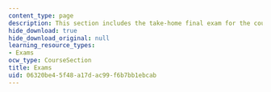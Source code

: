 ```yaml
---
content_type: page
description: This section includes the take-home final exam for the course.
hide_download: true
hide_download_original: null
learning_resource_types:
- Exams
ocw_type: CourseSection
title: Exams
uid: 06320be4-5f48-a17d-ac99-f6b7bb1ebcab
---
```

